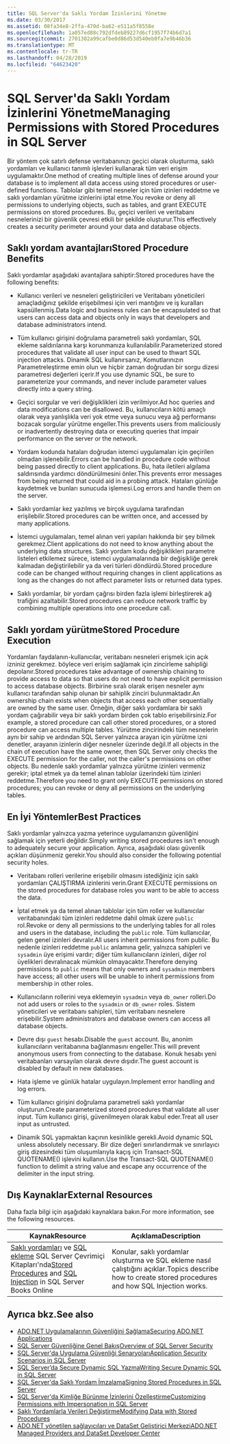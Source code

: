 ```yaml
---
title: SQL Server'da Saklı Yordam İzinlerini Yönetme
ms.date: 03/30/2017
ms.assetid: 08fa34e8-2ffa-470d-ba62-e511a5f8558e
ms.openlocfilehash: 1a057ed88c792dfdeb89227d6cf1957f74b6d7a1
ms.sourcegitcommit: 2701302a99cafbe0d86d53d540eb0fa7e9b46b36
ms.translationtype: MT
ms.contentlocale: tr-TR
ms.lasthandoff: 04/28/2019
ms.locfileid: "64623420"
---
```

# <a name="managing-permissions-with-stored-procedures-in-sql-server"></a><span data-ttu-id="7543c-102">SQL Server'da Saklı Yordam İzinlerini Yönetme</span><span class="sxs-lookup"><span data-stu-id="7543c-102">Managing Permissions with Stored Procedures in SQL Server</span></span>
<span data-ttu-id="7543c-103">Bir yöntem çok satırlı defense veritabanınızı geçici olarak oluşturma, saklı yordamları ve kullanıcı tanımlı işlevleri kullanarak tüm veri erişim uygulamaktır.</span><span class="sxs-lookup"><span data-stu-id="7543c-103">One method of creating multiple lines of defense around your database is to implement all data access using stored procedures or user-defined functions.</span></span> <span data-ttu-id="7543c-104">Tablolar gibi temel nesneler için tüm izinleri reddetme ve saklı yordamları yürütme izinlerini iptal etme.</span><span class="sxs-lookup"><span data-stu-id="7543c-104">You revoke or deny all permissions to underlying objects, such as tables, and grant EXECUTE permissions on stored procedures.</span></span> <span data-ttu-id="7543c-105">Bu, geçici verileri ve veritabanı nesnelerinizi bir güvenlik çevresi etkili bir şekilde oluşturur.</span><span class="sxs-lookup"><span data-stu-id="7543c-105">This effectively creates a security perimeter around your data and database objects.</span></span>  
  
## <a name="stored-procedure-benefits"></a><span data-ttu-id="7543c-106">Saklı yordam avantajları</span><span class="sxs-lookup"><span data-stu-id="7543c-106">Stored Procedure Benefits</span></span>  
 <span data-ttu-id="7543c-107">Saklı yordamlar aşağıdaki avantajlara sahiptir:</span><span class="sxs-lookup"><span data-stu-id="7543c-107">Stored procedures have the following benefits:</span></span>  
  
- <span data-ttu-id="7543c-108">Kullanıcı verileri ve nesneleri geliştiricileri ve Veritabanı yöneticileri amaçladığınız şekilde erişebilmesi için veri mantığını ve iş kuralları kapsüllenmiş.</span><span class="sxs-lookup"><span data-stu-id="7543c-108">Data logic and business rules can be encapsulated so that users can access data and objects only in ways that developers and database administrators intend.</span></span>  
  
- <span data-ttu-id="7543c-109">Tüm kullanıcı girişini doğrulama parametreli saklı yordamları, SQL ekleme saldırılarına karşı korunmanıza kullanılabilir.</span><span class="sxs-lookup"><span data-stu-id="7543c-109">Parameterized stored procedures that validate all user input can be used to thwart SQL injection attacks.</span></span> <span data-ttu-id="7543c-110">Dinamik SQL kullanırsanız, Komutlarınızın Parametreleştirme emin olun ve hiçbir zaman doğrudan bir sorgu dizesi parametresi değerleri içerir.</span><span class="sxs-lookup"><span data-stu-id="7543c-110">If you use dynamic SQL, be sure to parameterize your commands, and never include parameter values directly into a query string.</span></span>  
  
- <span data-ttu-id="7543c-111">Geçici sorgular ve veri değişiklikleri izin verilmiyor.</span><span class="sxs-lookup"><span data-stu-id="7543c-111">Ad hoc queries and data modifications can be disallowed.</span></span> <span data-ttu-id="7543c-112">Bu, kullanıcıların kötü amaçlı olarak veya yanlışlıkla veri yok etme veya sunucu veya ağ performansı bozacak sorgular yürütme engeller.</span><span class="sxs-lookup"><span data-stu-id="7543c-112">This prevents users from maliciously or inadvertently destroying data or executing queries that impair performance on the server or the network.</span></span>  
  
- <span data-ttu-id="7543c-113">Yordam kodunda hataları doğrudan istemci uygulamaları için geçirilen olmadan işlenebilir.</span><span class="sxs-lookup"><span data-stu-id="7543c-113">Errors can be handled in procedure code without being passed directly to client applications.</span></span> <span data-ttu-id="7543c-114">Bu, hata iletileri algılama saldırısında yardımcı döndürülmesini önler.</span><span class="sxs-lookup"><span data-stu-id="7543c-114">This prevents error messages from being returned that could aid in a probing attack.</span></span> <span data-ttu-id="7543c-115">Hataları günlüğe kaydetmek ve bunları sunucuda işlemesi.</span><span class="sxs-lookup"><span data-stu-id="7543c-115">Log errors and handle them on the server.</span></span>  
  
- <span data-ttu-id="7543c-116">Saklı yordamlar kez yazılmış ve birçok uygulama tarafından erişilebilir.</span><span class="sxs-lookup"><span data-stu-id="7543c-116">Stored procedures can be written once, and accessed by many applications.</span></span>  
  
- <span data-ttu-id="7543c-117">İstemci uygulamaları, temel alınan veri yapıları hakkında bir şey bilmek gerekmez.</span><span class="sxs-lookup"><span data-stu-id="7543c-117">Client applications do not need to know anything about the underlying data structures.</span></span> <span data-ttu-id="7543c-118">Saklı yordam kodu değişiklikleri parametre listeleri etkilemez sürece, istemci uygulamalarında bir değişikliğe gerek kalmadan değiştirilebilir ya da veri türleri döndürdü.</span><span class="sxs-lookup"><span data-stu-id="7543c-118">Stored procedure code can be changed without requiring changes in client applications as long as the changes do not affect parameter lists or returned data types.</span></span>  
  
- <span data-ttu-id="7543c-119">Saklı yordamlar, bir yordam çağrısı birden fazla işlemi birleştirerek ağ trafiğini azaltabilir.</span><span class="sxs-lookup"><span data-stu-id="7543c-119">Stored procedures can reduce network traffic by combining multiple operations into one procedure call.</span></span>  
  
## <a name="stored-procedure-execution"></a><span data-ttu-id="7543c-120">Saklı yordam yürütme</span><span class="sxs-lookup"><span data-stu-id="7543c-120">Stored Procedure Execution</span></span>  
 <span data-ttu-id="7543c-121">Yordamları faydalanın-kullanıcılar, veritabanı nesneleri erişmek için açık izniniz gerekmez. böylece veri erişim sağlamak için zincirleme sahipliği depolanır.</span><span class="sxs-lookup"><span data-stu-id="7543c-121">Stored procedures take advantage of ownership chaining to provide access to data so that users do not need to have explicit permission to access database objects.</span></span> <span data-ttu-id="7543c-122">Birbirine sıralı olarak erişen nesneler aynı kullanıcı tarafından sahip olunan bir sahiplik zinciri bulunmaktadır.</span><span class="sxs-lookup"><span data-stu-id="7543c-122">An ownership chain exists when objects that access each other sequentially are owned by the same user.</span></span> <span data-ttu-id="7543c-123">Örneğin, diğer saklı yordamlara bir saklı yordam çağırabilir veya bir saklı yordam birden çok tablo erişebilirsiniz.</span><span class="sxs-lookup"><span data-stu-id="7543c-123">For example, a stored procedure can call other stored procedures, or a stored procedure can access multiple tables.</span></span> <span data-ttu-id="7543c-124">Yürütme zincirindeki tüm nesnelerin aynı bir sahip ve ardından SQL Server yalnızca arayan için yürütme izni denetler, arayanın izinlerin diğer nesneler üzerinde değil.</span><span class="sxs-lookup"><span data-stu-id="7543c-124">If all objects in the chain of execution have the same owner, then SQL Server only checks the EXECUTE permission for the caller, not the caller's permissions on other objects.</span></span> <span data-ttu-id="7543c-125">Bu nedenle saklı yordamlar yalnızca yürütme izinleri vermeniz gerekir; iptal etmek ya da temel alınan tablolar üzerindeki tüm izinleri reddetme.</span><span class="sxs-lookup"><span data-stu-id="7543c-125">Therefore you need to grant only EXECUTE permissions on stored procedures; you can revoke or deny all permissions on the underlying tables.</span></span>  
  
## <a name="best-practices"></a><span data-ttu-id="7543c-126">En İyi Yöntemler</span><span class="sxs-lookup"><span data-stu-id="7543c-126">Best Practices</span></span>  
 <span data-ttu-id="7543c-127">Saklı yordamlar yalnızca yazma yeterince uygulamanızın güvenliğini sağlamak için yeterli değildir.</span><span class="sxs-lookup"><span data-stu-id="7543c-127">Simply writing stored procedures isn't enough to adequately secure your application.</span></span> <span data-ttu-id="7543c-128">Ayrıca, aşağıdaki olası güvenlik açıkları düşünmeniz gerekir.</span><span class="sxs-lookup"><span data-stu-id="7543c-128">You should also consider the following potential security holes.</span></span>  
  
- <span data-ttu-id="7543c-129">Veritabanı rolleri verilerine erişebilir olmasını istediğiniz için saklı yordamları ÇALIŞTIRMA izinlerini verin.</span><span class="sxs-lookup"><span data-stu-id="7543c-129">Grant EXECUTE permissions on the stored procedures for database roles you want to be able to access the data.</span></span>  
  
- <span data-ttu-id="7543c-130">İptal etmek ya da temel alınan tablolar için tüm roller ve kullanıcılar veritabanındaki tüm izinleri reddetme dahil olmak üzere `public` rol.</span><span class="sxs-lookup"><span data-stu-id="7543c-130">Revoke or deny all permissions to the underlying tables for all roles and users in the database, including the `public` role.</span></span> <span data-ttu-id="7543c-131">Tüm kullanıcılar, gelen genel izinleri devralır.</span><span class="sxs-lookup"><span data-stu-id="7543c-131">All users inherit permissions from public.</span></span> <span data-ttu-id="7543c-132">Bu nedenle izinleri reddetme `public` anlamına gelir, yalnızca sahipleri ve `sysadmin` üye erişimi vardır; diğer tüm kullanıcıların izinleri, diğer rol üyelikleri devralınacak mümkün olmayacaktır.</span><span class="sxs-lookup"><span data-stu-id="7543c-132">Therefore denying permissions to `public` means that only owners and `sysadmin` members have access; all other users will be unable to inherit permissions from membership in other roles.</span></span>  
  
- <span data-ttu-id="7543c-133">Kullanıcıların rollerini veya eklemeyin `sysadmin` veya `db_owner` rolleri.</span><span class="sxs-lookup"><span data-stu-id="7543c-133">Do not add users or roles to the `sysadmin` or `db_owner` roles.</span></span> <span data-ttu-id="7543c-134">Sistem yöneticileri ve veritabanı sahipleri, tüm veritabanı nesnelere erişebilir.</span><span class="sxs-lookup"><span data-stu-id="7543c-134">System administrators and database owners can access all database objects.</span></span>  
  
- <span data-ttu-id="7543c-135">Devre dışı `guest` hesabı.</span><span class="sxs-lookup"><span data-stu-id="7543c-135">Disable the `guest` account.</span></span> <span data-ttu-id="7543c-136">Bu, anonim kullanıcıların veritabanına bağlanmasını engeller.</span><span class="sxs-lookup"><span data-stu-id="7543c-136">This will prevent anonymous users from connecting to the database.</span></span> <span data-ttu-id="7543c-137">Konuk hesabı yeni veritabanları varsayılan olarak devre dışıdır.</span><span class="sxs-lookup"><span data-stu-id="7543c-137">The guest account is disabled by default in new databases.</span></span>  
  
- <span data-ttu-id="7543c-138">Hata işleme ve günlük hatalar uygulayın.</span><span class="sxs-lookup"><span data-stu-id="7543c-138">Implement error handling and log errors.</span></span>  
  
- <span data-ttu-id="7543c-139">Tüm kullanıcı girişini doğrulama parametreli saklı yordamlar oluşturun.</span><span class="sxs-lookup"><span data-stu-id="7543c-139">Create parameterized stored procedures that validate all user input.</span></span> <span data-ttu-id="7543c-140">Tüm kullanıcı girişi, güvenilmeyen olarak kabul eder.</span><span class="sxs-lookup"><span data-stu-id="7543c-140">Treat all user input as untrusted.</span></span>  
  
- <span data-ttu-id="7543c-141">Dinamik SQL yapmaktan kaçının kesinlikle gerekli.</span><span class="sxs-lookup"><span data-stu-id="7543c-141">Avoid dynamic SQL unless absolutely necessary.</span></span> <span data-ttu-id="7543c-142">Bir dize değeri sınırlandırmak ve sınırlayıcı giriş dizesindeki tüm oluşumlarıyla kaçış için Transact-SQL QUOTENAME() işlevini kullanın.</span><span class="sxs-lookup"><span data-stu-id="7543c-142">Use the Transact-SQL QUOTENAME() function to delimit a string value and escape any occurrence of the delimiter in the input string.</span></span>  
  
## <a name="external-resources"></a><span data-ttu-id="7543c-143">Dış Kaynaklar</span><span class="sxs-lookup"><span data-stu-id="7543c-143">External Resources</span></span>  
 <span data-ttu-id="7543c-144">Daha fazla bilgi için aşağıdaki kaynaklara bakın.</span><span class="sxs-lookup"><span data-stu-id="7543c-144">For more information, see the following resources.</span></span>  
  
|<span data-ttu-id="7543c-145">Kaynak</span><span class="sxs-lookup"><span data-stu-id="7543c-145">Resource</span></span>|<span data-ttu-id="7543c-146">Açıklama</span><span class="sxs-lookup"><span data-stu-id="7543c-146">Description</span></span>|  
|--------------|-----------------|  
|<span data-ttu-id="7543c-147">[Saklı yordamları](/sql/relational-databases/stored-procedures/stored-procedures-database-engine) ve [SQL ekleme](https://go.microsoft.com/fwlink/?LinkId=98234) SQL Server Çevrimiçi Kitapları'nda</span><span class="sxs-lookup"><span data-stu-id="7543c-147">[Stored Procedures](/sql/relational-databases/stored-procedures/stored-procedures-database-engine) and [SQL Injection](https://go.microsoft.com/fwlink/?LinkId=98234) in SQL Server Books Online</span></span>|<span data-ttu-id="7543c-148">Konular, saklı yordamlar oluşturma ve SQL ekleme nasıl çalıştığını açıklar.</span><span class="sxs-lookup"><span data-stu-id="7543c-148">Topics describe how to create stored procedures and how SQL Injection works.</span></span>|  
  
## <a name="see-also"></a><span data-ttu-id="7543c-149">Ayrıca bkz.</span><span class="sxs-lookup"><span data-stu-id="7543c-149">See also</span></span>

- [<span data-ttu-id="7543c-150">ADO.NET Uygulamalarının Güvenliğini Sağlama</span><span class="sxs-lookup"><span data-stu-id="7543c-150">Securing ADO.NET Applications</span></span>](../../../../../docs/framework/data/adonet/securing-ado-net-applications.md)
- [<span data-ttu-id="7543c-151">SQL Server Güvenliğine Genel Bakış</span><span class="sxs-lookup"><span data-stu-id="7543c-151">Overview of SQL Server Security</span></span>](../../../../../docs/framework/data/adonet/sql/overview-of-sql-server-security.md)
- [<span data-ttu-id="7543c-152">SQL Server'da Uygulama Güvenliği Senaryoları</span><span class="sxs-lookup"><span data-stu-id="7543c-152">Application Security Scenarios in SQL Server</span></span>](../../../../../docs/framework/data/adonet/sql/application-security-scenarios-in-sql-server.md)
- [<span data-ttu-id="7543c-153">SQL Server’da Secure Dynamic SQL Yazma</span><span class="sxs-lookup"><span data-stu-id="7543c-153">Writing Secure Dynamic SQL in SQL Server</span></span>](../../../../../docs/framework/data/adonet/sql/writing-secure-dynamic-sql-in-sql-server.md)
- [<span data-ttu-id="7543c-154">SQL Server'da Saklı Yordam İmzalama</span><span class="sxs-lookup"><span data-stu-id="7543c-154">Signing Stored Procedures in SQL Server</span></span>](../../../../../docs/framework/data/adonet/sql/signing-stored-procedures-in-sql-server.md)
- [<span data-ttu-id="7543c-155">SQL Server'da Kimliğe Bürünme İzinlerini Özelleştirme</span><span class="sxs-lookup"><span data-stu-id="7543c-155">Customizing Permissions with Impersonation in SQL Server</span></span>](../../../../../docs/framework/data/adonet/sql/customizing-permissions-with-impersonation-in-sql-server.md)
- [<span data-ttu-id="7543c-156">Saklı Yordamlarla Verileri Değiştirme</span><span class="sxs-lookup"><span data-stu-id="7543c-156">Modifying Data with Stored Procedures</span></span>](../../../../../docs/framework/data/adonet/modifying-data-with-stored-procedures.md)
- [<span data-ttu-id="7543c-157">ADO.NET yönetilen sağlayıcıları ve DataSet Geliştirici Merkezi</span><span class="sxs-lookup"><span data-stu-id="7543c-157">ADO.NET Managed Providers and DataSet Developer Center</span></span>](https://go.microsoft.com/fwlink/?LinkId=217917)
